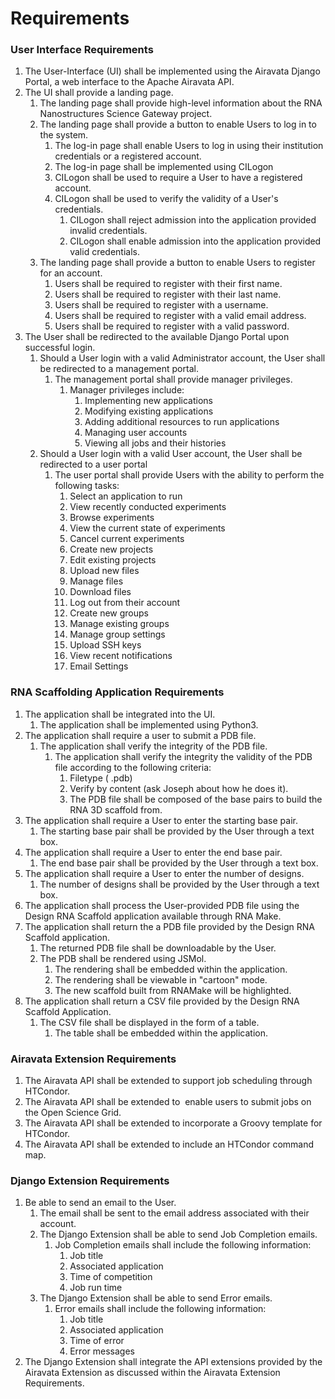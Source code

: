 # Requirements

### User Interface Requirements

1.  The User-Interface (UI) shall be implemented using the Airavata Django Portal, a web interface to the Apache Airavata API.
2.  The UI shall provide a landing page.
    1.  The landing page shall provide high-level information about the RNA Nanostructures Science Gateway project.
    2.  The landing page shall provide a button to enable Users to log in to the system.
        1.  The log-in page shall enable Users to log in using their institution credentials or a registered account.
        2.  The log-in page shall be implemented using CILogon
        3.  CILogon shall be used to require a User to have a registered account.
        4.  CILogon shall be used to verify the validity of a User's credentials.
            1.  CILogon shall reject admission into the application provided invalid credentials.
            2.  CILogon shall enable admission into the application provided valid credentials.
    3.  The landing page shall provide a button to enable Users to register for an account.
        1.  Users shall be required to register with their first name.
        2.  Users shall be required to register with their last name.
        3.  Users shall be required to register with a username.
        4.  Users shall be required to register with a valid email address.
        5.  Users shall be required to register with a valid password.
3.  The User shall be redirected to the available Django Portal upon successful login.
    1.  Should a User login with a valid Administrator account, the User shall be redirected to a management portal.
        1.  The management portal shall provide manager privileges.
            1.  Manager privileges include:
                1.  Implementing new applications
                2.  Modifying existing applications
                3.  Adding additional resources to run applications
                4.  Managing user accounts
                5.  Viewing all jobs and their histories
    2.  Should a User login with a valid User account, the User shall be redirected to a user portal
        1.  The user portal shall provide Users with the ability to perform the following tasks: 
            1.  Select an application to run
            2.  View recently conducted experiments
            3.  Browse experiments
            4.  View the current state of experiments
            5.  Cancel current experiments
            6.  Create new projects
            7.  Edit existing projects
            8.  Upload new files
            9.  Manage files
            10. Download files
            11. Log out from their account
            12. Create new groups
            13. Manage existing groups
            14. Manage group settings
            15. Upload SSH keys
            16. View recent notifications
            17. Email Settings

### RNA Scaffolding Application Requirements

1.  The application shall be integrated into the UI.
    1.  The application shall be implemented using Python3.
2.  The application shall require a user to submit a PDB file.
    1.  The application shall verify the integrity of the PDB file.
        1.  The application shall verify the integrity the validity of the PDB file according to the following criteria:
            1.  Filetype ( .pdb)
            2.  Verify by content (ask Joseph about how he does it).
            3.  The PDB file shall be composed of the base pairs to build the RNA 3D scaffold from.
3.  The application shall require a User to enter the starting base pair.
    1.  The starting base pair shall be provided by the User through a text box.
4.  The application shall require a User to enter the end base pair.
    1.  The end base pair shall be provided by the User through a text box.
5. The application shall require a User to enter the number of designs.
    1.  The number of designs shall be provided by the User through a text box.
6. The application shall process the User-provided PDB file using the Design RNA Scaffold application available through RNA Make.
7. The application shall return the a PDB file provided by the Design RNA Scaffold application.
    1.  The returned PDB file shall be downloadable by the User.
    2.  The PDB shall be rendered using JSMol.
        1.  The rendering shall be embedded within the application.
        2.  The rendering shall be viewable in "cartoon" mode.
        3.  The new scaffold built from RNAMake will be highlighted.
8. The application shall return a CSV file provided by the Design RNA Scaffold Application.
    1.  The CSV file shall be displayed in the form of a table.
        1.  The table shall be embedded within the application.

### Airavata Extension Requirements

1.  The Airavata API shall be extended to support job scheduling through HTCondor.
2.  The Airavata API shall be extended to  enable users to submit jobs on the Open Science Grid.
3.  The Airavata API shall be extended to incorporate a Groovy template for HTCondor.
4.  The Airavata API shall be extended to include an HTCondor command map.


### Django Extension Requirements

1.  Be able to send an email to the User.
    1.  The email shall be sent to the email address associated with their account.
    2.  The Django Extension shall be able to send Job Completion emails.
        1.  Job Completion emails shall include the following information:
            1.  Job title
            2.  Associated application
            3.  Time of competition
            4.  Job run time
    3.  The Django Extension shall be able to send Error emails.
        1.  Error emails shall include the following information:
            1.  Job title
            2.  Associated application
            3.  Time of error
            4.  Error messages
2.  The Django Extension shall integrate the API extensions provided by the Airavata Extension as discussed within the Airavata Extension Requirements.